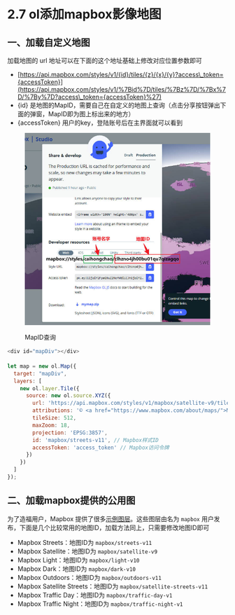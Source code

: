 # 2.7 ol添加mapbox影像地图

## 一、加载自定义地图

加载地图的 url 地址可以在下面的这个地址基础上修改对应位置参数即可

* [https://api.mapbox.com/styles/v1/{id}/tiles/{z}/{x}/{y}?access\_token={accessToken}](https://api.mapbox.com/styles/v1/%7Bid%7D/tiles/%7Bz%7D/%7Bx%7D/%7By%7D?access\_token={accessToken}%27)
* {id} 是地图的MapID，需要自己在自定义的地图上查询（点击分享按钮弹出下面的弹窗，MapID即为图上标出来的地方）
* {accessToken} 用户的key，登陆账号后在主界面就可以看到

<figure><img src="../.gitbook/assets/mapbox自定义影像加载.jpg" alt=""><figcaption><p>MapID查询</p></figcaption></figure>

```javascript
<div id="mapDiv"></div>

let map = new ol.Map({
  target: "mapDiv",
  layers: [
    new ol.layer.Tile({ 
      source: new ol.source.XYZ({
        url: 'https://api.mapbox.com/styles/v1/mapbox/satellite-v9/tiles/{z}/{x}/{y}?access_token={access_token}',
        attributions: '© <a href="https://www.mapbox.com/about/maps/">Mapbox</a>',
        tileSize: 512,
        maxZoom: 18,
        projection: 'EPSG:3857',
        id: 'mapbox/streets-v11', // Mapbox样式ID
        accessToken: 'access_token' // Mapbox访问令牌
      })
    })
  ]
});
```

## 二、加载mapbox提供的公用图

为了造福用户，Mapbox 提供了很多[示例图层](http://a.tiles.mapbox.com/v3/mapbox/maps.html)。这些图层由名为 `mapbox` 用户发布，下面是几个比较常用的地图ID，加载方法同上，只需要修改地图ID即可

* Mapbox Streets：地图ID为 `mapbox/streets-v11`
* Mapbox Satellite：地图ID为 `mapbox/satellite-v9`
* Mapbox Light：地图ID为 `mapbox/light-v10`
* Mapbox Dark：地图ID为 `mapbox/dark-v10`
* Mapbox Outdoors：地图ID为 `mapbox/outdoors-v11`
* Mapbox Satellite Streets：地图ID为 `mapbox/satellite-streets-v11`
* Mapbox Traffic Day：地图ID为 `mapbox/traffic-day-v1`
* Mapbox Traffic Night：地图ID为 `mapbox/traffic-night-v1`

&#x20;
